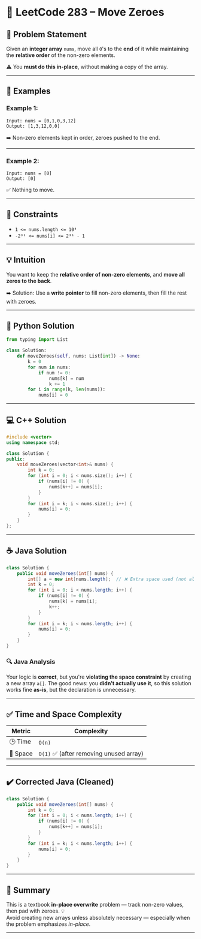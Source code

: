 # 🧱 LeetCode 283 – Move Zeroes

## 📄 Problem Statement

Given an **integer array** `nums`, move all `0`'s to the **end** of it while maintaining the **relative order** of the non-zero elements.

⚠️ You **must do this in-place**, without making a copy of the array.

---

## 🧠 Examples

### Example 1:
```
Input: nums = [0,1,0,3,12]
Output: [1,3,12,0,0]
```

➡️ Non-zero elements kept in order, zeroes pushed to the end.

---

### Example 2:
```
Input: nums = [0]
Output: [0]
```

✅ Nothing to move.

---

## 📌 Constraints

- `1 <= nums.length <= 10⁴`  
- `-2³¹ <= nums[i] <= 2³¹ - 1`  

---

## 💡 Intuition

You want to keep the **relative order of non-zero elements**, and **move all zeros to the back**.  

➡️ Solution: Use a **write pointer** to fill non-zero elements, then fill the rest with zeroes.

---

## 🐍 Python Solution

```python
from typing import List

class Solution:
    def moveZeroes(self, nums: List[int]) -> None:
        k = 0
        for num in nums:
            if num != 0:
                nums[k] = num
                k += 1
        for i in range(k, len(nums)):
            nums[i] = 0
```

---

## 💻 C++ Solution

```cpp
#include <vector>
using namespace std;

class Solution {
public:
    void moveZeroes(vector<int>& nums) {
        int k = 0;
        for (int i = 0; i < nums.size(); i++) {
            if (nums[i] != 0) {
                nums[k++] = nums[i];
            }
        }
        for (int i = k; i < nums.size(); i++) {
            nums[i] = 0;
        }
    }
};
```

---

## ☕ Java Solution

```java
class Solution {
    public void moveZeroes(int[] nums) {
        int[] a = new int[nums.length];  // ❌ Extra space used (not allowed in-place)
        int k = 0;
        for (int i = 0; i < nums.length; i++) {
            if (nums[i] != 0) {
                nums[k] = nums[i];
                k++;
            }
        }
        for (int i = k; i < nums.length; i++) {
            nums[i] = 0;
        }
    }
}
```

### 🔍 Java Analysis

Your logic is **correct**, but you're **violating the space constraint** by creating a new array `a[]`. The good news: you **didn’t actually use it**, so this solution works fine **as-is**, but the declaration is unnecessary.

---

## ✅ Time and Space Complexity

| Metric | Complexity |
|--------|------------|
| 🕒 Time | `O(n)`     |
| 🧠 Space | `O(1)` ✅ (after removing unused array) |

---

## ✔️ Corrected Java (Cleaned)

```java
class Solution {
    public void moveZeroes(int[] nums) {
        int k = 0;
        for (int i = 0; i < nums.length; i++) {
            if (nums[i] != 0) {
                nums[k++] = nums[i];
            }
        }
        for (int i = k; i < nums.length; i++) {
            nums[i] = 0;
        }
    }
}
```

---

## 🧾 Summary

This is a textbook **in-place overwrite** problem — track non-zero values, then pad with zeroes. 💡  
Avoid creating new arrays unless absolutely necessary — especially when the problem emphasizes *in-place*.

---
